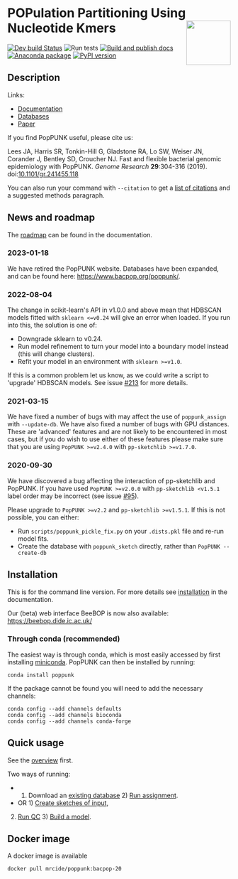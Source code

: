 # POPulation Partitioning Using Nucleotide Kmers <img src='docs/images/poppunk_v2.png' align="right" height="100" />

<!-- badges: start -->
[![Dev build Status](https://dev.azure.com/jlees/PopPUNK/_apis/build/status/johnlees.PopPUNK?branchName=master)](https://dev.azure.com/jlees/PopPUNK/_build/latest?definitionId=1&branchName=master)
![Run tests](https://github.com/bacpop/PopPUNK/workflows/Run%20tests/badge.svg)
[![Build and publish docs](https://github.com/bacpop/PopPUNK/actions/workflows/docs_push.yml/badge.svg)](https://github.com/bacpop/PopPUNK/actions/workflows/docs_push.yml)
[![Anaconda package](https://anaconda.org/bioconda/poppunk/badges/version.svg)](https://anaconda.org/bioconda/poppunk)
[![PyPI version](https://badge.fury.io/py/poppunk.svg)](https://badge.fury.io/py/poppunk)
<!-- badges: end -->

## Description

Links:
- [Documentation](https://poppunk.bacpop.org/)
- [Databases](https://www.bacpop.org/poppunk/)
- [Paper](https://doi.org/10.1101/gr.241455.118)

If you find PopPUNK useful, please cite us:

Lees JA, Harris SR, Tonkin-Hill G, Gladstone RA, Lo SW, Weiser JN, Corander J, Bentley SD, Croucher NJ.
Fast and flexible bacterial genomic epidemiology with PopPUNK. *Genome Research* **29**:304-316 (2019).
doi:[10.1101/gr.241455.118](https://doi.org/10.1101/gr.241455.118)

You can also run your command with `--citation` to get a [list of citations](https://poppunk.readthedocs.io/en/latest/citing.html) and a
suggested methods paragraph.

## News and roadmap

The [roadmap](https://poppunk.bacpop.org/roadmap.html) can be found in the documentation.

### 2023-01-18

We have retired the PopPUNK website. Databases have been expanded, and can be
found here: https://www.bacpop.org/poppunk/.

### 2022-08-04
The change in scikit-learn's API in v1.0.0 and above mean that HDBSCAN models
fitted with `sklearn <=v0.24` will give an error when loaded. If you run into this,
the solution is one of:
- Downgrade sklearn to v0.24.
- Run model refinement to turn your model into a boundary model instead (this will
change clusters).
- Refit your model in an environment with `sklearn >=v1.0`.

If this is a common problem let us know, as we could write a script to 'upgrade'
HDBSCAN models.
See issue [#213](https://github.com/bacpop/PopPUNK/issues/213) for more details.
### 2021-03-15
We have fixed a number of bugs with may affect the use of `poppunk_assign` with
`--update-db`. We have also fixed a number of bugs with GPU distances. These are
'advanced' features and are not likely to be encountered in most cases, but if you do wish to use either of these features please make sure that you are using
`PopPUNK >=v2.4.0` with `pp-sketchlib >=v1.7.0`.
### 2020-09-30
We have discovered a bug affecting the interaction of pp-sketchlib and PopPUNK.
If you have used `PopPUNK >=v2.0.0` with `pp-sketchlib <v1.5.1` label order may
be incorrect (see issue [#95](https://github.com/bacpop/PopPUNK/issues/95)).

Please upgrade to `PopPUNK >=v2.2` and `pp-sketchlib >=v1.5.1`. If this is not
possible, you can either:
- Run `scripts/poppunk_pickle_fix.py` on your `.dists.pkl` file and re-run
  model fits.
- Create the database with `poppunk_sketch` directly, rather than
  `PopPUNK --create-db`

## Installation

This is for the command line version. For more details see [installation](https://poppunk.bacpop.org/installation.html) in the documentation.

Our (beta) web interface BeeBOP is now also available: https://beebop.dide.ic.ac.uk/

### Through conda (recommended)

The easiest way is through conda, which is most easily accessed by first
installing [miniconda](https://conda.io/miniconda.html). PopPUNK can then
be installed by running:
```
conda install poppunk
```
If the package cannot be found you will need to add the necessary channels:
```
conda config --add channels defaults
conda config --add channels bioconda
conda config --add channels conda-forge
```

## Quick usage

See the [overview](https://poppunk.bacpop.org/overview.html) first.

Two ways of running:

- 1) Download an [existing database](https://www.bacpop.org/poppunk/) 2) [Run assignment](https://poppunk.bacpop.org/query_assignment.html).
- OR 1) [Create sketches of input](https://poppunk.bacpop.org/sketching.html),
2) [Run QC](https://poppunk.bacpop.org/qc.html) 3) [Build a model](https://poppunk.bacpop.org/model_fitting.html).

## Docker image

A docker image is available

```
docker pull mrcide/poppunk:bacpop-20
```
